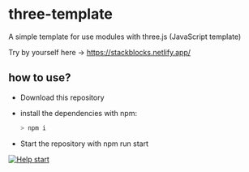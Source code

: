# three-template
A simple template for use modules with three.js (JavaScript template)

Try by yourself here -> https://stackblocks.netlify.app/

## how to use?
- Download this repository
- install the dependencies with npm:

	```bash
	> npm i
	```
- Start the repository with npm run start

[![Help start](https://i.gyazo.com/6009719ccd8e4813345aad962cff0221.gif)]()
